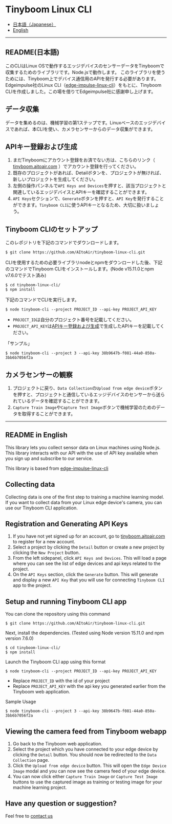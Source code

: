 # Tinyboom Linux CLI

* [日本語（Japanese）](#README(日本語))
* [English](#README-in-English)
-----

## README(日本語)
このCLIはLinux OSで動作するエッジデバイスのセンサーデータをTinyboomで収集するためのライブラリです。Node.jsで動作します。
このライブラリを使うためには、Tinyboom上でデバイス通信用のAPIを発行する必要があります。
Edgeimpulse社のLinux CLI（[edge-impulse-linux-cli](https://github.com/edgeimpulse/edge-impulse-linux-cli)）をもとに、Tinyboom CLIを作成しました。この場を借りてEdgeimpulse社に感謝申し上げます。
## データ収集
データを集めるのは、機械学習の第1ステップです。Linuxベースのエッジデバイスであれば、本CLIを使い、カメラセンサーからのデータ収集ができます。
## APIキー登録および生成
1. まだTinyboomにアカウント登録をお済でない方は、こちらのリンク（ [tinyboom.aitoair.com](https://tinyboom.aitoair.com/signup) ）でアカウント登録を行ってください。
2. 既存のプロジェクトがあれば、Detailボタンを、プロジェクトが無ければ、新しいプロジェクトを生成してください。
3. 左側の操作パンネルで`API Keys and Devices`を押すと、該当プロジェクトと関連しているエッジデバイスとAPIキーを確認することができます。
4. `API Keys`セクションで、`Generate`ボタンを押すと、`API Key`を発行することができます。`Tinyboom CLI`に使うAPIキーとなるため、大切に扱いましょう。
## Tinyboom CLIのセットアップ
このレポジトリを下記のコマンドでダウンロードします。
```
$ git clone https://github.com/AItoAir/tinyboom-linux-cli.git
```
CLIを使用するための必要ライブラリnodeとnpmをダウンロードした後、下記のコマンドでTinyboom CLIをインストールします。(Node v15.11.0とnpm v7.6.0でテスト済み)
```
$ cd tinyboom-linux-cli/
$ npm install
```
下記のコマンドでCLIを実行します。
```
$ node tinyboom-cli --project PROJECT_ID --api-key PROJECT_API_KEY
```
- `PROJECT_ID`は自分のプロジェクト番号を記載してください。
- `PROJECT_API_KEY`は[APIキー登録および生成](#APIキー登録および生成)で生成したAPIキーを記載してください。

「サンプル」
```
$ node tinyboom-cli --project 3 --api-key 38b9647b-f081-44a0-850a-3bb6b7056f2a
```
## カメラセンサーの観察
1. プロジェクトに戻り、`Data Collection`の`Upload from edge device`ボタンを押すと、プロジェクトと通信しているエッジデバイスのセンサーから送られているデータを確認することができます。
2. `Capture Train Image`や`Capture Test Image`ボタンで機械学習のためのデータを取得することができます。
-----

## README in English
This library lets you collect sensor data on Linux machines using Node.js.
This library interacts with our API with the use of API key available when you sign up and subscribe to our service.

This library is based from [edge-impulse-linux-cli](https://github.com/edgeimpulse/edge-impulse-linux-cli)

## Collecting data
Collecting data is one of the first step to training a machine learning model. If you want to collect data from your Linux edge device's camera, you can use our Tinyboom CLI application.

## Registration and Generating API Keys
1. If you have not yet signed up for an account, go to [tinyboom.aitoair.com](https://tinyboom.aitoair.com/signup) to register for a new account.
2. Select a project by clicking the `Detail` button or create a new project by clicking the `New Project` button.
3. From the left sidepanel, click `API Keys and Devices`. This will load a page where you can see the list of edge devices and api keys related to the project.
4. On the `API Keys` section, click the `Generate` button. This will generate and display a new `API Key` that you will use for connecting `Tinyboom CLI` app to the project.

## Setup and running Tinyboom CLI app
You can clone the repository using this command
```
$ git clone https://github.com/AItoAir/tinyboom-linux-cli.git
```

Next, install the dependencies. (Tested using Node version 15.11.0 and npm version 7.6.0)
```
$ cd tinyboom-linux-cli/
$ npm install
```
Launch the Tinyboom CLI app using this format
```
$ node tinyboom-cli --project PROJECT_ID --api-key PROJECT_API_KEY
```
- Replace `PROJECT_ID` with the id of your project
- Replace `PROJECT_API_KEY` with the api key you generated earlier from the Tinyboom web application.

Sample Usage
```
$ node tinyboom-cli --project 3 --api-key 38b9647b-f081-44a0-850a-3bb6b7056f2a
```

## Viewing the camera feed from Tinyboom webapp
1. Go back to the Tinyboom web application.
2. Select the project which you have connected to your edge device by clicking the `Detail` button. You should now be redirected to the `Data Collection` page.
3. Click the `Upload from edge device` button. This will open the `Edge Device Image` modal and you can now see the camera feed of your edge device.
4. You can now click either `Capture Train Image` or `Capture Test Image` buttons to use the captured image as training or testing image for your machine learning project.

## Have any question or suggestion?
Feel free to [contact us](https://aitoair.com/contact-us/)